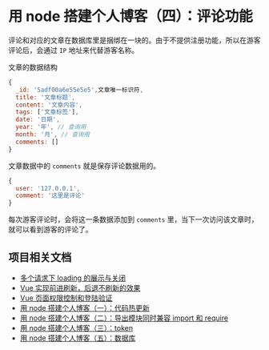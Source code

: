 # 用 node 搭建个人博客（四）：评论功能
评论和对应的文章在数据库里是捆绑在一块的。由于不提供注册功能，所以在游客评论后，会通过 `IP` 地址来代替游客名称。

文章的数据结构
```js
{
  _id: '5adf00a6e55e5e5',文章唯一标识符,
  title: '文章标题',
  content: '文章内容',
  tags: ['文章标签'],
  date: '日期',
  year: '年', // 查询用
  month: '月', // 查询用
  comments: []
}
```
文章数据中的 `comments` 就是保存评论数据用的。
```js
{
  user: '127.0.0.1',
  comment: '这里是评论'
}
```
每次游客评论时，会将这一条数据添加到 `comments` 里，当下一次访问该文章时，就可以看到游客的评论了。

## 项目相关文档
* [多个请求下 loading 的展示与关闭](https://github.com/woai3c/Front-end-articles/blob/master/control%20loading.md)
* [Vue 实现前进刷新，后退不刷新的效果](https://github.com/woai3c/Front-end-articles/blob/master/vue%20refresh.md)
* [Vue 页面权限控制和登陆验证](https://github.com/woai3c/Front-end-articles/blob/master/authentication.md)
* [用 node 搭建个人博客（一）：代码热更新](https://github.com/woai3c/Front-end-articles/blob/master/node-blog1.md)
* [用 node 搭建个人博客（二）：导出模块同时兼容 import 和 require](https://github.com/woai3c/Front-end-articles/blob/master/node-blog2.md)
* [用 node 搭建个人博客（三）：token](https://github.com/woai3c/Front-end-articles/blob/master/node-blog3.md)
* [用 node 搭建个人博客（五）：数据库](https://github.com/woai3c/Front-end-articles/blob/master/node-blog5.md)
